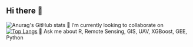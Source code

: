 ## Hi there 👋
![Anurag's GitHub stats](https://github-readme-stats.vercel.app/api?username=francis-kioni&show_icons=true&theme=radical)
👯 I’m currently looking to collaborate on
[![Top Langs](https://github-readme-stats.vercel.app/api/top-langs/?username=francis-kioni&layout=donut)](https://github.com/anuraghazra/github-readme-stats)
💬 Ask me about
R, Remote Sensing, GIS, UAV, XGBoost, GEE, Python
<!--
**francis-kioni/francis-kioni** is a ✨ _special_ ✨ repository because its `README.md` (this file) appears on your GitHub profile.

Here are some ideas to get you started:

- 🔭 I’m currently working on ...
- 🌱 I’m currently learning ...
- 👯 I’m looking to collaborate on ...
- 🤔 I’m looking for help with ...
- 💬 Ask me about ...
- 📫 How to reach me: ...
- 😄 Pronouns: ...
- ⚡ Fun fact: ...
-[![Kioni's GitHub stats](https://github-readme-stats.vercel.app/api?username=francis-kioni](https://github.com/francis-kioni/github-readme-stats)
-->
